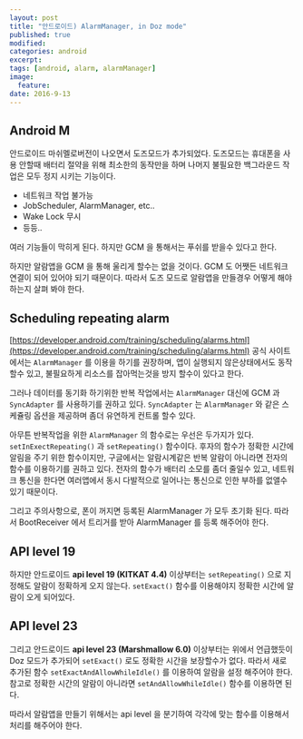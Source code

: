 ```yaml
---
layout: post
title: "안드로이드) AlarmManager, in Doz mode"
published: true
modified:
categories: android
excerpt:
tags: [android, alarm, alarmManager]
image:
  feature:
date: 2016-9-13
---
```


## Android M
안드로이드 마쉬멜로버전이 나오면서 도즈모드가 추가되었다. 도즈모드는 휴대폰을 사용 안할때 배터리 절약을 위해 최소한의 동작만을 하며 나머지 불필요한 백그라운드 작업은 모두 정지 시키는 기능이다. 
- 네트워크 작업 불가능
- JobScheduler, AlarmManager, etc..
- Wake Lock 무시
- 등등..


여러 기능들이 막히게 된다. 하지만 GCM 을 통해서는 푸쉬를 받을수 있다고 한다.

하지만 알람앱을 GCM 을 통해 울리게 할수는 없을 것이다. GCM 도 어쨋든 네트워크 연결이 되어 있어야 되기 때문이다. 따라서 도즈 모드로 알람앱을 만들경우 어떻게 해야 하는지 살펴 봐야 한다.


## Scheduling repeating alarm
[https://developer.android.com/training/scheduling/alarms.html](https://developer.android.com/training/scheduling/alarms.html)
공식 사이트에서는 `AlarmManager` 를 이용을 하기를 권장하며, 앱이 실행되지 않은상태에서도 동작할수 있고, 불필요하게 리소스를 잡아먹는것을 방지 할수이 있다고 한다.

그러나 데이터를 동기화 하기위한 반복 작업에서는 `AlarmManager` 대신에 GCM 과 `SyncAdapter` 를 사용하기를 권하고 있다. `SyncAdapter` 는 `AlarmManager` 와 같은 스케쥴링 옵션을 제공하며 좀더 유연하게 컨트롤 할수 있다. 

아무튼 반복작업을 위한 `AlarmManager` 의 함수로는 우선은 두가지가 있다. `setInExectRepeating()` 과 `setRepeating()` 함수이다. 후자의 함수가 정확한 시간에 알림을 주기 위한 함수이지만, 구글에서는 알람시계같은 반복 알람이 아니라면 전자의 함수를 이용하기를 권하고 있다. 전자의 함수가 배터리 소모를 좀더 줄일수 있고, 네트워크 통신을 한다면 여러앱에서 동시 다발적으로 일어나는 통신으로 인한 부하를 없앨수 있기 때문이다.

그리고 주의사항으로, 폰이 꺼지면 등록된 AlarmManager 가 모두 초기화 된다. 따라서 BootReceiver 에서 트리거를 받아 AlarmManager 를 등록 해주어야 한다.


## API level 19
하지만 안드로이드 **api level 19 (KITKAT 4.4)** 이상부터는 `setRepeating()` 으로 지정해도 알람이 정확하게 오지 않는다. `setExact()` 함수를 이용해야지 정확한 시간에 알람이 오게 되어있다. 

## API level 23
그리고 안드로이드 **api level 23 (Marshmallow 6.0)** 이상부터는 위에서 언급했듯이 Doz 모드가 추가되어 `setExact()` 로도 정확한 시간을 보장할수가 없다. 따라서 새로 추가된 함수 `setExactAndAllowWhileIdle()` 를 이용하여 알람을 설정 해주어야 한다. 참고로 정확한 시간의 알람이 아니라면 `setAndAllowWhileIdle()` 함수를 이용하면 된다.


따라서 알람앱을 만들기 위해서는 api level 을 분기하여 각각에 맞는 함수를 이용해서 처리를 해주어야 한다. 

